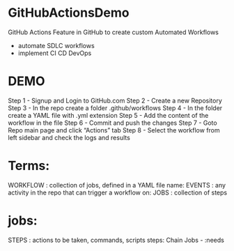 # GitHubActionsDemo
GitHub Actions
Feature in GitHub to create custom Automated Workflows
- automate SDLC workflows
- implement CI CD DevOps

 # DEMO
 Step 1 - Signup and Login to GitHub.com
 Step 2 - Create a new Repository
 Step 3 - In the repo create a folder .github/workflows
 Step 4 - In the folder create a YAML file with .yml extension
 Step 5 - Add the content of the workflow in the file
 Step 6 - Commit and push the changes
 Step 7 - Goto Repo main page and click “Actions” tab
 Step 8 - Select the workflow from left sidebar and check the logs and results

# Terms:
 WORKFLOW : collection of jobs, defined in a YAML file
 name:
 EVENTS : any activity in the repo that can trigger a workflow 
 on:
 JOBS : collection of steps
 # jobs:
 STEPS : actions to be taken, commands, scripts
 steps:
 Chain Jobs - :needs
